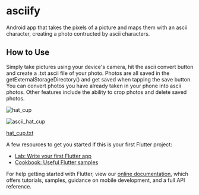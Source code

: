 # asciify

Android app that takes the pixels of a picture and maps them with an ascii character, creating a photo contructed by ascii characters.

## How to Use

Simply take pictures using your device's camera, hit the ascii convert button and create a .txt ascii file of your photo. Photos are all saved in the getExternalStorageDirectory() and get saved when tapping the save button. You can convert photos you have already taken in your phone into ascii photos. Other features include the ability to crop photos and delete saved photos.


![hat_cup](https://user-images.githubusercontent.com/59339384/115826966-84ae5d00-a3c0-11eb-9d29-db4bbb90f86a.jpg)




![ascii_hat_cup](https://user-images.githubusercontent.com/59339384/115827047-9d1e7780-a3c0-11eb-8c61-384aecb65d5b.PNG)





[hat_cup.txt](https://github.com/personalbrian/Asciify/files/6363186/hat_cup.txt)


A few resources to get you started if this is your first Flutter project:

- [Lab: Write your first Flutter app](https://flutter.dev/docs/get-started/codelab)
- [Cookbook: Useful Flutter samples](https://flutter.dev/docs/cookbook)

For help getting started with Flutter, view our
[online documentation](https://flutter.dev/docs), which offers tutorials,
samples, guidance on mobile development, and a full API reference.
